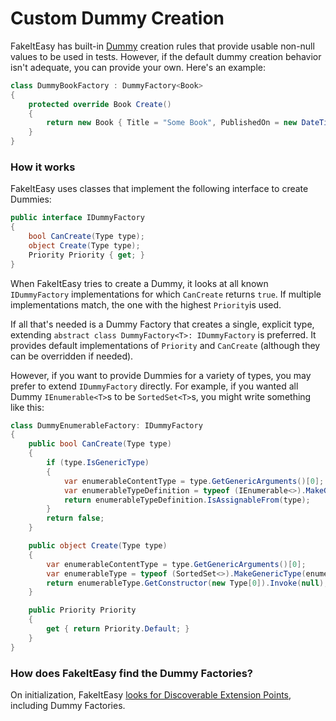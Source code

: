 # Custom Dummy Creation

FakeItEasy has built-in [Dummy](dummies.md) creation rules that
provide usable non-null values to be used in tests. However, if the
default dummy creation behavior isn't adequate, you can provide your
own. Here's an example:

```csharp
class DummyBookFactory : DummyFactory<Book>
{
    protected override Book Create()
    {
        return new Book { Title = "Some Book", PublishedOn = new DateTime(2000, 1, 1) };
    }
}
```

### How it works

FakeItEasy uses classes that implement the following interface to create Dummies:

```csharp
public interface IDummyFactory
{
    bool CanCreate(Type type);
    object Create(Type type);
    Priority Priority { get; }
}
```

When FakeItEasy tries to create a Dummy, it looks at all known
`IDummyFactory` implementations for which `CanCreate` returns
`true`. If multiple implementations match, the one with the highest
`Priority`is used.

If all that's needed is a Dummy Factory that creates a single,
explicit type, extending `abstract class DummyFactory<T>:
IDummyFactory` is preferred. It provides default implementations of
`Priority` and `CanCreate` (although they can be overridden if
needed).

However, if you want to provide Dummies for a variety of types, you
may prefer to extend `IDummyFactory` directly. For example, if you
wanted all Dummy `IEnumerable<T>`s to be `SortedSet<T>`s, you might
write something like this:

```csharp
class DummyEnumerableFactory: IDummyFactory
{
    public bool CanCreate(Type type)
    {
        if (type.IsGenericType)
        {
            var enumerableContentType = type.GetGenericArguments()[0];
            var enumerableTypeDefinition = typeof (IEnumerable<>).MakeGenericType(enumerableContentType);
            return enumerableTypeDefinition.IsAssignableFrom(type);
        }
        return false;
    }

    public object Create(Type type)
    {
        var enumerableContentType = type.GetGenericArguments()[0];
        var enumerableType = typeof (SortedSet<>).MakeGenericType(enumerableContentType);
        return enumerableType.GetConstructor(new Type[0]).Invoke(null);
    }

    public Priority Priority
    {
        get { return Priority.Default; }
    }
}
```

### How does FakeItEasy find the Dummy Factories?

On initialization, FakeItEasy
[looks for Discoverable Extension Points](scanning-for-extension-points.md),
including Dummy Factories.


